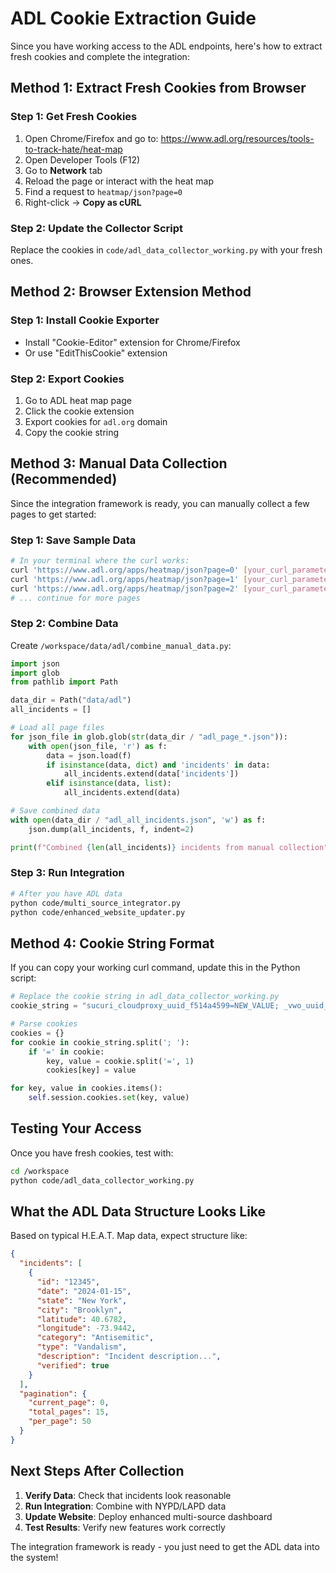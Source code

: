 # ADL Cookie Extraction Guide

Since you have working access to the ADL endpoints, here's how to extract fresh cookies and complete the integration:

## Method 1: Extract Fresh Cookies from Browser

### Step 1: Get Fresh Cookies
1. Open Chrome/Firefox and go to: https://www.adl.org/resources/tools-to-track-hate/heat-map
2. Open Developer Tools (F12)
3. Go to **Network** tab
4. Reload the page or interact with the heat map
5. Find a request to `heatmap/json?page=0`
6. Right-click → **Copy as cURL**

### Step 2: Update the Collector Script
Replace the cookies in `code/adl_data_collector_working.py` with your fresh ones.

## Method 2: Browser Extension Method

### Step 1: Install Cookie Exporter
- Install "Cookie-Editor" extension for Chrome/Firefox
- Or use "EditThisCookie" extension

### Step 2: Export Cookies
1. Go to ADL heat map page
2. Click the cookie extension
3. Export cookies for `adl.org` domain
4. Copy the cookie string

## Method 3: Manual Data Collection (Recommended)

Since the integration framework is ready, you can manually collect a few pages to get started:

### Step 1: Save Sample Data
```bash
# In your terminal where the curl works:
curl 'https://www.adl.org/apps/heatmap/json?page=0' [your_curl_parameters] > /workspace/data/adl/adl_page_0.json
curl 'https://www.adl.org/apps/heatmap/json?page=1' [your_curl_parameters] > /workspace/data/adl/adl_page_1.json
curl 'https://www.adl.org/apps/heatmap/json?page=2' [your_curl_parameters] > /workspace/data/adl/adl_page_2.json
# ... continue for more pages
```

### Step 2: Combine Data
Create `/workspace/data/adl/combine_manual_data.py`:
```python
import json
import glob
from pathlib import Path

data_dir = Path("data/adl")
all_incidents = []

# Load all page files
for json_file in glob.glob(str(data_dir / "adl_page_*.json")):
    with open(json_file, 'r') as f:
        data = json.load(f)
        if isinstance(data, dict) and 'incidents' in data:
            all_incidents.extend(data['incidents'])
        elif isinstance(data, list):
            all_incidents.extend(data)

# Save combined data
with open(data_dir / "adl_all_incidents.json", 'w') as f:
    json.dump(all_incidents, f, indent=2)

print(f"Combined {len(all_incidents)} incidents from manual collection")
```

### Step 3: Run Integration
```bash
# After you have ADL data
python code/multi_source_integrator.py
python code/enhanced_website_updater.py
```

## Method 4: Cookie String Format

If you can copy your working curl command, update this in the Python script:

```python
# Replace the cookie string in adl_data_collector_working.py
cookie_string = "sucuri_cloudproxy_uuid_f514a4599=NEW_VALUE; _vwo_uuid_v2=NEW_VALUE; ..."

# Parse cookies
cookies = {}
for cookie in cookie_string.split('; '):
    if '=' in cookie:
        key, value = cookie.split('=', 1)
        cookies[key] = value

for key, value in cookies.items():
    self.session.cookies.set(key, value)
```

## Testing Your Access

Once you have fresh cookies, test with:

```bash
cd /workspace
python code/adl_data_collector_working.py
```

## What the ADL Data Structure Looks Like

Based on typical H.E.A.T. Map data, expect structure like:
```json
{
  "incidents": [
    {
      "id": "12345",
      "date": "2024-01-15",
      "state": "New York", 
      "city": "Brooklyn",
      "latitude": 40.6782,
      "longitude": -73.9442,
      "category": "Antisemitic",
      "type": "Vandalism",
      "description": "Incident description...",
      "verified": true
    }
  ],
  "pagination": {
    "current_page": 0,
    "total_pages": 15,
    "per_page": 50
  }
}
```

## Next Steps After Collection

1. **Verify Data**: Check that incidents look reasonable
2. **Run Integration**: Combine with NYPD/LAPD data  
3. **Update Website**: Deploy enhanced multi-source dashboard
4. **Test Results**: Verify new features work correctly

The integration framework is ready - you just need to get the ADL data into the system!
